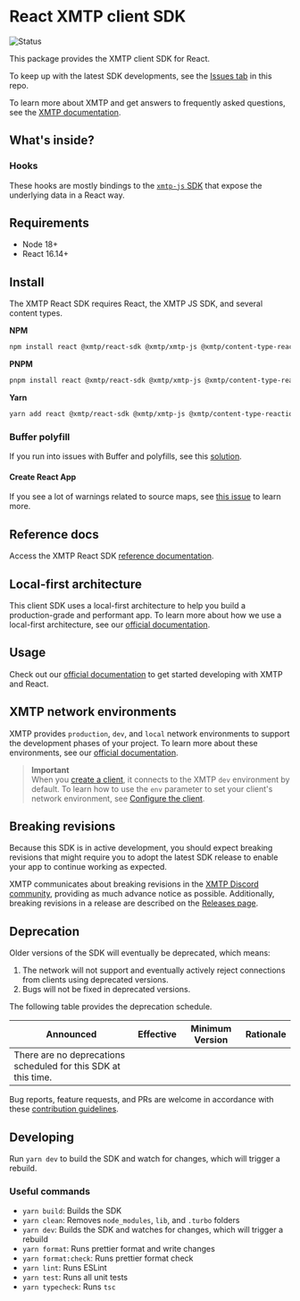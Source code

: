 # React XMTP client SDK

![Status](https://img.shields.io/badge/Project_Status-Production-brightgreen)

This package provides the XMTP client SDK for React.

To keep up with the latest SDK developments, see the [Issues tab](https://github.com/xmtp/xmtp-web/issues) in this repo.

To learn more about XMTP and get answers to frequently asked questions, see the [XMTP documentation](https://xmtp.org/docs).

## What's inside?

### Hooks

These hooks are mostly bindings to the [`xmtp-js` SDK](https://github.com/xmtp/xmtp-js) that expose the underlying data in a React way.

## Requirements

- Node 18+
- React 16.14+

## Install

The XMTP React SDK requires React, the XMTP JS SDK, and several content types.

**NPM**

```bash
npm install react @xmtp/react-sdk @xmtp/xmtp-js @xmtp/content-type-reaction @xmtp/content-type-remote-attachment @xmtp/content-type-reply
```

**PNPM**

```bash
pnpm install react @xmtp/react-sdk @xmtp/xmtp-js @xmtp/content-type-reaction @xmtp/content-type-remote-attachment @xmtp/content-type-reply
```

**Yarn**

```bash
yarn add react @xmtp/react-sdk @xmtp/xmtp-js @xmtp/content-type-reaction @xmtp/content-type-remote-attachment @xmtp/content-type-reply
```

### Buffer polyfill

If you run into issues with Buffer and polyfills, see this [solution](https://xmtp.org/docs/faq#why-is-my-app-failing-with-a-buffer-is-not-found-error).

#### Create React App

If you see a lot of warnings related to source maps, see [this issue](https://github.com/facebook/create-react-app/discussions/11767) to learn more.

## Reference docs

Access the XMTP React SDK [reference documentation](https://xmtp.github.io/xmtp-web/).

## Local-first architecture

This client SDK uses a local-first architecture to help you build a production-grade and performant app. To learn more about how we use a local-first architecture, see our [official documentation](https://xmtp.org/docs/build/local-first).

## Usage

Check out our [official documentation](https://xmtp.org/docs/build/get-started/overview?sdk=react) to get started developing with XMTP and React.

## XMTP network environments

XMTP provides `production`, `dev`, and `local` network environments to support the development phases of your project. To learn more about these environments, see our [official documentation](https://xmtp.org/docs/build/authentication#environments).

> **Important**  
> When you [create a client](https://xmtp.org/docs/build/authentication?sdk=react#create-a-client), it connects to the XMTP `dev` environment by default. To learn how to use the `env` parameter to set your client's network environment, see [Configure the client](https://xmtp.org/docs/build/authentication?sdk=react#configure-the-client).

## Breaking revisions

Because this SDK is in active development, you should expect breaking revisions that might require you to adopt the latest SDK release to enable your app to continue working as expected.

XMTP communicates about breaking revisions in the [XMTP Discord community](https://discord.gg/xmtp), providing as much advance notice as possible. Additionally, breaking revisions in a release are described on the [Releases page](https://github.com/xmtp/xmtp-web/releases).

## Deprecation

Older versions of the SDK will eventually be deprecated, which means:

1. The network will not support and eventually actively reject connections from clients using deprecated versions.
2. Bugs will not be fixed in deprecated versions.

The following table provides the deprecation schedule.

| Announced                                                      | Effective | Minimum Version | Rationale |
| -------------------------------------------------------------- | --------- | --------------- | --------- |
| There are no deprecations scheduled for this SDK at this time. |           |                 |           |

Bug reports, feature requests, and PRs are welcome in accordance with these [contribution guidelines](https://github.com/xmtp/xmtp-web/blob/main/CONTRIBUTING.md).

## Developing

Run `yarn dev` to build the SDK and watch for changes, which will trigger a rebuild.

### Useful commands

- `yarn build`: Builds the SDK
- `yarn clean`: Removes `node_modules`, `lib`, and `.turbo` folders
- `yarn dev`: Builds the SDK and watches for changes, which will trigger a rebuild
- `yarn format`: Runs prettier format and write changes
- `yarn format:check`: Runs prettier format check
- `yarn lint`: Runs ESLint
- `yarn test`: Runs all unit tests
- `yarn typecheck`: Runs `tsc`
